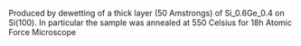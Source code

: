 Produced by dewetting of a thick layer (50 Amstrongs) of Si_0.6Ge_0.4 on Si(100).
In particular the sample was annealed at 550 Celsius for 18h
Atomic Force Microscope
